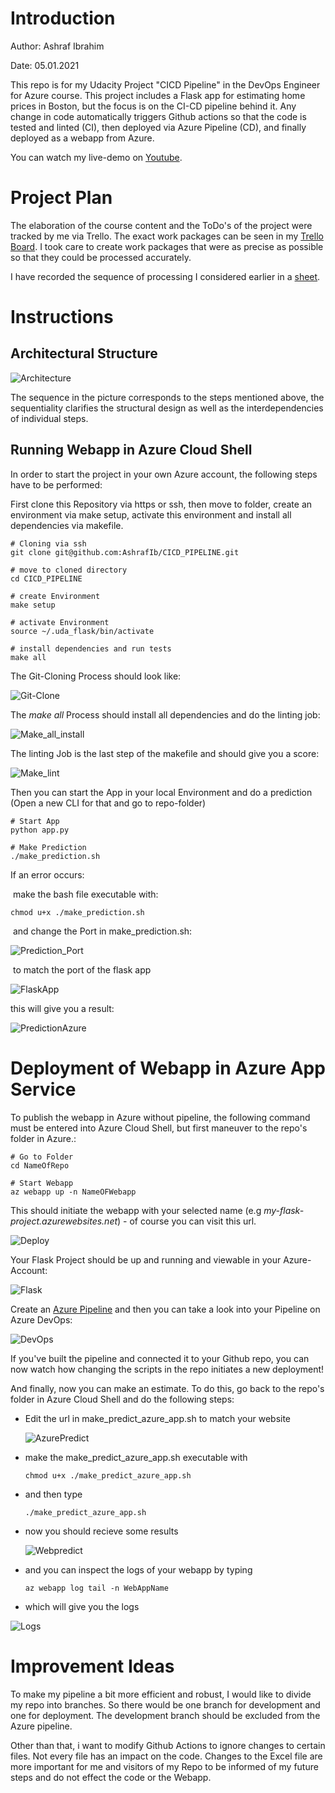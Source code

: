 



# Introduction

Author: Ashraf Ibrahim <br>

Date: 05.01.2021 <br>

This repo is for my Udacity Project "CICD Pipeline" in the DevOps Engineer for Azure course.  This project includes a Flask app for estimating home prices in Boston, but the focus is on the CI-CD pipeline behind it. 
Any change in code automatically triggers Github actions so that the code is tested and linted (CI), then deployed via Azure Pipeline (CD), and finally deployed as a webapp from Azure. 

You can watch my live-demo on [Youtube](https://youtu.be/rYgqRtU0mLA).  

# Project Plan

The elaboration of the course content and the ToDo's of the project were tracked by me via Trello. The exact work packages can be seen in my [Trello Board](https://trello.com/b/R4aXBL3X/cicd). I took care to create work packages that were as precise as possible so that they could be processed accurately. <br>

I have recorded the sequence of processing I considered earlier in a [sheet](https://github.com/AshrafIb/CICD_PIPELINE/blob/master/PLAN.xlsx). 

# Instructions

## Architectural Structure 

![Architecture](README.assets/Architecture.png)

The sequence in the picture corresponds to the steps mentioned above, the sequentiality clarifies the structural design as well as the interdependencies of individual steps.

## Running Webapp in Azure Cloud Shell

In order to start the project in your own Azure account, the following steps have to be performed: 

First clone this Repository via https or ssh, then move to folder, create an environment via make setup, activate this environment and install all dependencies via makefile. 

```
# Cloning via ssh 
git clone git@github.com:AshrafIb/CICD_PIPELINE.git

# move to cloned directory 
cd CICD_PIPELINE

# create Environment
make setup 

# activate Environment 
source ~/.uda_flask/bin/activate

# install dependencies and run tests 
make all 

```

The Git-Cloning Process should look like:

![Git-Clone](Git-Clone.png)

The *make all* Process should install all dependencies and do the linting job:

 ![Make_all_install](README.assets/Make_all_install.png)

 The linting Job is the last step of the makefile and should give you a score: 

 ![Make_lint](Make_lint.png)

Then you can start the App in your local Environment and do a prediction (Open a new CLI for that and go to repo-folder)

```
# Start App 
python app.py 

# Make Prediction 
./make_prediction.sh
```

If an error occurs:

​	make the bash file executable with: 

```
chmod u+x ./make_prediction.sh
```

​	and change the Port in make_prediction.sh: 

 ![Prediction_Port](Prediction_Port.png)

​	to match the port of the flask app

![FlaskApp](FlaskApp.png)

this will give you a result: 

![PredictionAzure](Prediction_Azure.png)


# Deployment of Webapp in Azure App Service

To publish the webapp in Azure without pipeline, the following command must be entered into Azure Cloud Shell, but first maneuver to the repo's folder in Azure.: 

```
# Go to Folder
cd NameOfRepo

# Start Webapp   
az webapp up -n NameOFWebapp
```

This should initiate the webapp with your selected name (e.g *my-flask-project.azurewebsites.net*) - of course you can visit this url.  

![Deploy](Deploy.png)



Your Flask Project should be up and running and viewable in your Azure-Account:

![Flask](README.assets/flask.png)

Create an [Azure Pipeline](https://docs.microsoft.com/en-us/azure/devops/pipelines/ecosystems/python-webapp?view=azure-devops) and then you can take a look into your Pipeline on Azure DevOps:

![DevOps](AzureDevops.png) 

If you've built the pipeline and connected it to your Github repo, you can now watch how changing the scripts in the repo initiates a new deployment! 

And finally, now you can make an estimate. To do this, go back to the repo's folder in Azure Cloud Shell and do the following steps: 

+ Edit the url in make_predict_azure_app.sh to match your website 

  ![AzurePredict](azure_predict.png)

+ make the make_predict_azure_app.sh executable with

  ```
  chmod u+x ./make_predict_azure_app.sh
  ```

+ and then type 

  ```
  ./make_predict_azure_app.sh
  ```

+ now you should recieve some results 

  ![Webpredict](README.assets/predict_web.png)

+ and you can inspect the logs of your webapp by typing

  ```
  az webapp log tail -n WebAppName
  ```
+ which will give you the logs 
  

![Logs](log.png)


# Improvement Ideas 

To make my pipeline a bit more efficient and robust, I would like to divide my repo into branches. So there would be one branch for development and one for deployment. The development branch should be excluded from the Azure pipeline. 

Other than that, i want to modify Github Actions to ignore changes to certain files. Not every file has an impact on the code. Changes to the Excel file are more important for me and visitors of my Repo to be informed of my future steps and do not effect the code or the Webapp. 


